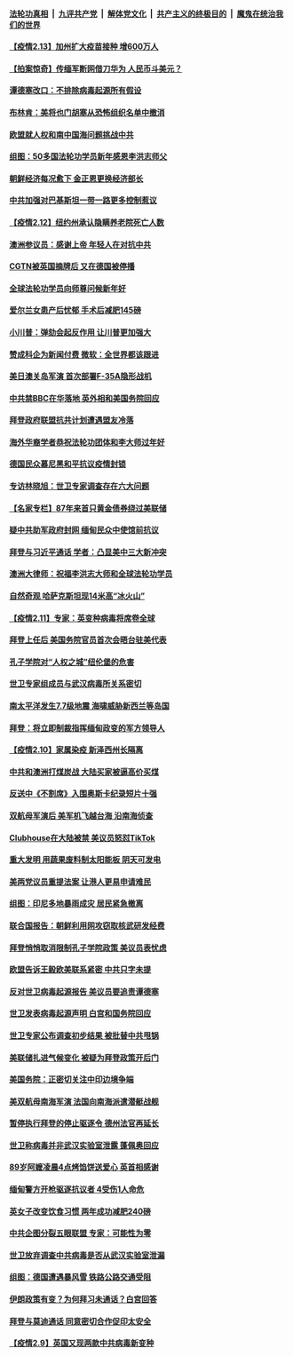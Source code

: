 ####  [法轮功真相](../../../../basic/blob/master/README.md?t=02131931) &nbsp;|&nbsp; [九评共产党](../../../../9ping.md/blob/master/README.md?t=02131931) &nbsp;|&nbsp; [解体党文化](../../../../jtdwh.md/blob/master/README.md?t=02131931)  &nbsp;|&nbsp; [共产主义的终极目的](../../../../gczydzjmd.md/blob/master/README.md?t=02131931) &nbsp;|&nbsp; [魔鬼在统治我们的世界](../../../../mgztzwmdsj.md/blob/master/README.md?t=02131931) 

#### [【疫情2.13】加州扩大疫苗接种 增600万人](../pages/nsc418/n12750689.md?t=02131931) 

#### [【拍案惊奇】传缅军断网借刀华为 人民币斗美元？](../pages/nsc418/n12750442.md?t=02131931) 

#### [谭德塞改口：不排除病毒起源所有假设](../pages/nsc418/n12750299.md?t=02131931) 

#### [布林肯：美将也门胡塞从恐怖组织名单中撤消](../pages/nsc418/n12750098.md?t=02131931) 

#### [欧盟就人权和南中国海问题挑战中共](../pages/nsc418/n12749830.md?t=02131931) 

#### [组图：50多国法轮功学员新年感恩李洪志师父](../pages/nsc418/n12725518.md?t=02131931) 

#### [朝鲜经济每况愈下 金正恩更换经济部长](../pages/nsc418/n12749775.md?t=02131931) 

#### [中共加强对巴基斯坦一带一路更多控制惹议](../pages/nsc418/n12749629.md?t=02131931) 

#### [【疫情2.12】纽约州承认隐瞒养老院死亡人数](../pages/nsc418/n12748710.md?t=02131931) 

#### [澳洲参议员：感谢上帝 年轻人在对抗中共](../pages/nsc418/n12749464.md?t=02131931) 

#### [CGTN被英国摘牌后 又在德国被停播](../pages/nsc418/n12749485.md?t=02131931) 

#### [全球法轮功学员向师尊问候新年好](../pages/nsc418/n12749461.md?t=02131931) 

#### [爱尔兰女患产后忧郁 手术后减肥145磅](../pages/nsc418/n12749248.md?t=02131931) 

#### [小川普：弹劾会起反作用 让川普更加强大](../pages/nsc418/n12748745.md?t=02131931) 

#### [赞成科企为新闻付费 微软：全世界都该跟进](../pages/nsc418/n12748438.md?t=02131931) 

#### [美日澳关岛军演 首次部署F-35A隐形战机](../pages/nsc418/n12746324.md?t=02131931) 

#### [中共禁BBC在华落地 英外相和美国务院回应](../pages/nsc418/n12747571.md?t=02131931) 

#### [拜登政府联盟抗共计划遭遇盟友冷落](../pages/nsc418/n12748185.md?t=02131931) 

#### [海外华裔学者恭祝法轮功团体和李大师过年好](../pages/nsc418/n12748024.md?t=02131931) 

#### [德国民众慕尼黑和平抗议疫情封锁](../pages/nsc418/n12747510.md?t=02131931) 

#### [专访林晓旭：世卫专家调查存在六大问题](../pages/nsc418/n12747390.md?t=02131931) 

#### [【名家专栏】87年来首只黄金债券绕过美联储](../pages/nsc418/n12747160.md?t=02131931) 

#### [疑中共助军政府封网 缅甸民众中使馆前抗议](../pages/nsc418/n12747259.md?t=02131931) 

#### [拜登与习近平通话 学者：凸显美中三大新冲突](../pages/nsc418/n12747186.md?t=02131931) 

#### [澳洲大律师：祝福李洪志大师和全球法轮功学员](../pages/nsc418/n12747212.md?t=02131931) 

#### [自然奇观 哈萨克斯坦现14米高“冰火山”](../pages/nsc418/n12746336.md?t=02131931) 

#### [【疫情2.11】专家：英变种病毒将席卷全球](../pages/nsc418/n12746762.md?t=02131931) 

#### [拜登上任后 美国务院官员首次会晤台驻美代表](../pages/nsc418/n12746543.md?t=02131931) 

#### [孔子学院对“人权之城”纽伦堡的危害](../pages/nsc418/n12566369.md?t=02131931) 

#### [世卫专家组成员与武汉病毒所关系密切](../pages/nsc418/n12745558.md?t=02131931) 

#### [南太平洋发生7.7级地震 海啸威胁新西兰等岛国](../pages/nsc418/n12745823.md?t=02131931) 

#### [拜登：将立即制裁指挥缅甸政变的军方领导人](../pages/nsc418/n12745805.md?t=02131931) 

#### [【疫情2.10】家属染疫  新泽西州长隔离](../pages/nsc418/n12744811.md?t=02131931) 

#### [中共和澳洲打煤炭战 大陆买家被逼高价买煤](../pages/nsc418/n12745606.md?t=02131931) 

#### [反送中《不割席》入围奥斯卡纪录短片十强](../pages/nsc418/n12745305.md?t=02131931) 

#### [双航母军演后 美军机飞越台海 沿南海侦查](../pages/nsc418/n12745404.md?t=02131931) 

#### [Clubhouse在大陆被禁 美议员怒怼TikTok](../pages/nsc418/n12745283.md?t=02131931) 

#### [重大发明 用蔬果废料制太阳能板 阴天可发电](../pages/nsc418/n12744529.md?t=02131931) 

#### [美两党议员重提法案 让港人更易申请难民](../pages/nsc418/n12744796.md?t=02131931) 

#### [组图：印尼多地暴雨成灾 居民紧急撤离](../pages/nsc418/n12744690.md?t=02131931) 

#### [联合国报告：朝鲜利用网攻窃取核武研发经费](../pages/nsc418/n12744723.md?t=02131931) 

#### [拜登悄悄取消限制孔子学院政策 美议员表忧虑](../pages/nsc418/n12744325.md?t=02131931) 

#### [欧盟告诉王毅欧美联系紧密 中共只字未提](../pages/nsc418/n12744255.md?t=02131931) 

#### [反对世卫病毒起源报告 美议员要追责谭德塞](../pages/nsc418/n12744025.md?t=02131931) 

#### [世卫发表病毒起源声明 白宫和国务院回应](../pages/nsc418/n12743683.md?t=02131931) 

#### [世卫专家公布调查初步结果 被批替中共甩锅](../pages/nsc418/n12743470.md?t=02131931) 

#### [美联储扎进气候变化 被疑为拜登政策开后门](../pages/nsc418/n12743302.md?t=02131931) 

#### [美国务院：正密切关注中印边境争端](../pages/nsc418/n12743771.md?t=02131931) 

#### [美双航母南海军演 法国向南海派遣潜艇战舰](../pages/nsc418/n12743041.md?t=02131931) 

#### [暂停执行拜登的停止驱逐令 德州法官再延长](../pages/nsc418/n12743588.md?t=02131931) 

#### [世卫称病毒并非武汉实验室泄露 蓬佩奥回应](../pages/nsc418/n12743545.md?t=02131931) 

#### [89岁阿嬷凌晨4点烤馅饼送爱心 英首相感谢](../pages/nsc418/n12742532.md?t=02131931) 

#### [缅甸警方开枪驱逐抗议者 4受伤1人命危](../pages/nsc418/n12743546.md?t=02131931) 

#### [英女子改变饮食习惯 两年成功减肥240磅](../pages/nsc418/n12742657.md?t=02131931) 

#### [中共企图分裂五眼联盟 专家：可能性为零](../pages/nsc418/n12743241.md?t=02131931) 

#### [世卫放弃调查中共病毒是否从武汉实验室泄漏](../pages/nsc418/n12743070.md?t=02131931) 

#### [组图：德国遭遇暴风雪 铁路公路交通受阻](../pages/nsc418/n12742535.md?t=02131931) 

#### [伊朗政策有变？为何拜习未通话？白宫回答](../pages/nsc418/n12743107.md?t=02131931) 

#### [拜登与莫迪通话 同意密切合作促印太安全](../pages/nsc418/n12742977.md?t=02131931) 

#### [【疫情2.9】英国又现两款中共病毒新变种](../pages/nsc418/n12742490.md?t=02131931) 

